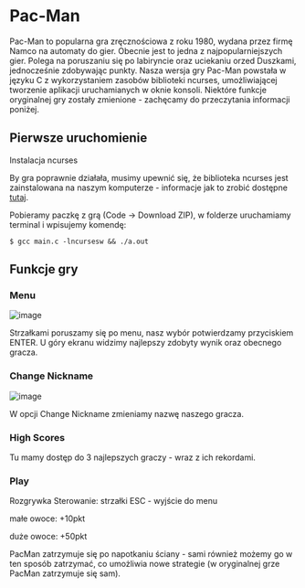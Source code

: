 # Pac-Man
Pac-Man to popularna gra zręcznościowa z roku 1980, wydana przez firmę Namco na automaty do gier. Obecnie jest to jedna z najpopularniejszych gier. Polega na poruszaniu się po labiryncie oraz uciekaniu orzed Duszkami, jednocześnie zdobywając punkty.
Nasza wersja gry Pac-Man powstała w języku C z wykorzystaniem zasobów biblioteki ncurses, umożliwiającej tworzenie aplikacji uruchamianych w oknie konsoli. Niektóre funkcje oryginalnej gry zostały zmienione - zachęcamy do przeczytania informacji poniżej.
## Pierwsze uruchomienie
Instalacja ncurses

By gra poprawnie działała, musimy upewnić się, że biblioteka ncurses jest zainstalowana na naszym komputerze - informacje jak to zrobić dostępne <a href="https://invisible-island.net/ncurses/#downloads">tutaj</a>.

Pobieramy paczkę z grą (Code -> Download ZIP), w folderze uruchamiamy terminal i wpisujemy komendę:

`$ gcc main.c -lncursesw && ./a.out`


## Funkcje gry

### Menu

![image](https://user-images.githubusercontent.com/43135879/173416721-be97bd32-fa7b-4ff0-9c2d-e5e82385caac.png)

Strzałkami poruszamy się po menu, nasz wybór potwierdzamy przyciskiem ENTER.
U góry ekranu widzimy najlepszy zdobyty wynik oraz obecnego gracza.

### Change Nickname

![image](https://user-images.githubusercontent.com/43135879/173417117-3b45916d-0031-41b3-ac14-8099d432798d.png)

W opcji Change Nickname zmieniamy nazwę naszego gracza.

### High Scores

Tu mamy dostęp do 3 najlepszych graczy - wraz z ich rekordami.


### Play
Rozgrywka
Sterowanie: strzałki
ESC - wyjście do menu

małe owoce: +10pkt

duże owoce: +50pkt

PacMan zatrzymuje się po napotkaniu ściany - sami również możemy go w ten sposób zatrzymać, co umożliwia nowe strategie (w oryginalnej grze PacMan zatrzymuje się sam).


